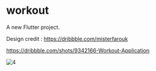 # workout

A new Flutter project.

Design credit : https://dribbble.com/misterfarouk

https://dribbble.com/shots/9342166-Workout-Application



![4](https://user-images.githubusercontent.com/43111810/71986282-7e788980-322c-11ea-99d7-0416dab8ff92.jpg)

